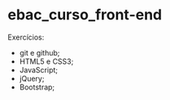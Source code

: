 # ebac_curso_front-end
Exercícios:
- git e github;
- HTML5 e CSS3;
- JavaScript;
- jQuery;
- Bootstrap;
